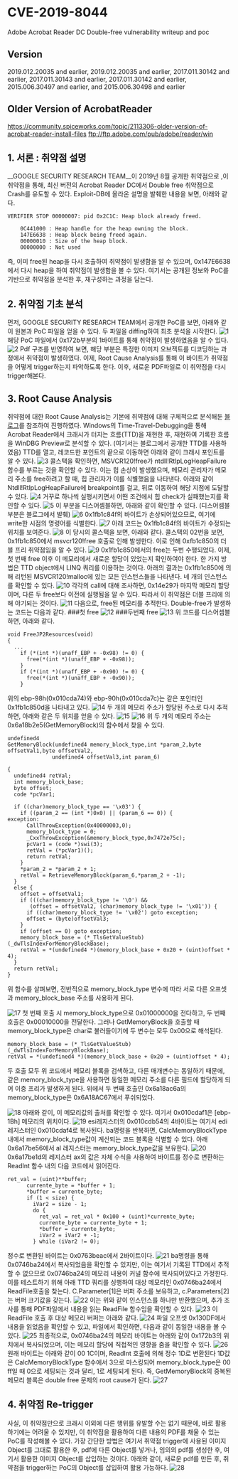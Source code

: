 # CVE-2019-8044
Adobe Acrobat Reader DC Double-free vulnerability writeup and poc 

## Version
2019.012.20035 and earlier, 2019.012.20035 and earlier, 2017.011.30142 and earlier, 2017.011.30143 and earlier, 2017.011.30142 and earlier, 2015.006.30497 and earlier, and 2015.006.30498 and earlier

## Older Version of AcrobatReader
https://community.spiceworks.com/topic/2113306-older-version-of-acrobat-reader-install-files ftp://ftp.adobe.com/pub/adobe/reader/win


## 1. 서론 : 취약점 설명
__GOOGLE SECURITY RESEARCH TEAM__이 2019년 8월 공개한 취약점으로 ,이 취약점을 통해, 최신 버전의 Acrobat Reader DC에서 Double free 취약점으로 Crash를 유도할 수 있다. Exploit-DB에 올라온 설명을 발췌한 내용을 보면, 아래와 같다. 

```
VERIFIER STOP 00000007: pid 0x2C1C: Heap block already freed. 

	0C441000 : Heap handle for the heap owning the block.
	147E6638 : Heap block being freed again.
	00000010 : Size of the heap block.
	00000000 : Not used

```

즉, 이미 free된 heap을 다시 호출하여 취약점이 발생함을 알 수 있으며, 0x147E6638에서 다시 heap을 하여 취약점이 발생함을 볼 수 있다. 여기서는 공개된 정보와 PoC를 기반으로 취약점을 분석한 후, 재구성하는 과정을 담는다.

## 2. 취약점 기초 분석
먼저, GOOGLE SECURITY RESEARCH TEAM에서 공개한 PoC를 보면, 아래와 같이 원본과 PoC 파일을 얻을 수 있다. 두 파일을 diffing하여 최초 분석을 시작한다. 
![1](https://github.com/develacker/dayone/blob/master/windows/PDF_Reader/CVE-2019-8044/images/1.png?raw=true)
해당 PoC 파일에서 0x172b부분의 1바이트를 통해 취약점이 발생하였음을 알 수 있다. 
![2](https://github.com/develacker/dayone/blob/master/windows/PDF_Reader/CVE-2019-8044/images/2.png?raw=true)
Pdf 구조를 반영하여 보면, 해당 부분은 특정한 이미지 오브젝트를 디코딩하는 과정에서 취약점이 발생하였다. 이제, Root Cause Analysis를 통해 이 바이트가 취약점을 어떻게 trigger하는지 파악하도록 한다. 이후, 새로운 PDF파일로 이 취약점을 다시 trigger해본다. 

## 3. Root Cause Analysis

취약점에 대한 Root Cause Analysis는 기본에 취약점에 대해 구체적으로 분석해둔 [블로그](https://darungrim.com/research/2019-10-10-vulnerability-root-cause-analysis-with-time-travel-debugging.html)를 참조하여 진행하였다. Windows의 Time-Travel-Debugging을 통해 Acrobat Reader에서 크래시가 터지는 흐름(TTD)을 재현한 후, 재현하여 기록한 흐름을 WinDBG Preview로 분석할 수 있다. (여기서는 블로그에서 공개한 TTD를 사용하였음)
TTD를 열고, 레코드한 포인트의 끝으로 이동하면 아래와 같이 크래시 포인트를 알 수 있다.
![3](https://github.com/develacker/dayone/blob/master/windows/PDF_Reader/CVE-2019-8044/images/3.png?raw=true)
콜스택을 확인하면, MSVCR120!free가 ntdll!RtlpLogHeapFailure 함수를 부르는 것을 확인할 수 있다. 이는 힙 손상이 발생했으며, 메모리 관리자가 메모리 주소를 free하려고 할 때, 힙 관리자가 이를 식별했음을 나타낸다. 아래와 같이 Ntdll!RtlpLogHeapFailure에 breakpoint를 걸고, 뒤로 이동하여 해당 지점에 도달할 수 있다. 
![4](https://github.com/develacker/dayone/blob/master/windows/PDF_Reader/CVE-2019-8044/images/4.png?raw=true)
거꾸로 하나씩 실행시키면서 어떤 조건에서 힙 check가 실패했는지를 확인할 수 있다.
![5](https://github.com/develacker/dayone/blob/master/windows/PDF_Reader/CVE-2019-8044/images/5.png?raw=true)
이 부분을 디스어셈블하면, 아래와 같이 확인할 수 있다. (디스어셈블 부분은 블로그에서 발췌)
![6](https://github.com/develacker/dayone/blob/master/windows/PDF_Reader/CVE-2019-8044/images/6.png?raw=true)
0x1fb1c84f의 바이트가 손상되어있으므로, 여기에 write한 시점의 명령어를 식별한다. 
![7](https://github.com/develacker/dayone/blob/master/windows/PDF_Reader/CVE-2019-8044/images/7.png?raw=true)
아래 코드는 0x1fb1c84f의 바이트가 수정되는 위치를 보여준다.
![8](https://github.com/develacker/dayone/blob/master/windows/PDF_Reader/CVE-2019-8044/images/8.png?raw=true)
이 당시의 콜스택을 보면, 아래와 같다. 콜스택의 02번을 보면, 0x1fb1c850에서 msvcr120!free 호출로 인해 발생한다. 이로 인해 0xfb1c850의 더블 프리 취약점임을 알 수 있다. 
![9](https://github.com/develacker/dayone/blob/master/windows/PDF_Reader/CVE-2019-8044/images/9.png?raw=true)
0x1fb1c850에서의 free는 두번 수행되었다. 이제, 첫 번째 free 이후 이 메모리에서 새로운 할당이 있었는지 확인하여야 한다. 한 가지 방법은 TTD object에서 LINQ 쿼리를 이용하는 것이다. 
아래의 결과는 0x1fb1c850에 의해 리턴된 MSVCR120!malloc에 있는 모든 인스턴스들을 나타낸다. 네 개의 인스턴스를 확인할 수 있다. 
![10](https://github.com/develacker/dayone/blob/master/windows/PDF_Reader/CVE-2019-8044/images/10.png?raw=true)
각각의 call에 대해 조사하면, 0x14e29가 마지막 메모리 할당이며, 다른 두 free보다 이전에 실행됨을 알 수 있다. 따라서 이 취약점은 더블 프리에 의해 야기되는 것이다. 
![11](https://github.com/develacker/dayone/blob/master/windows/PDF_Reader/CVE-2019-8044/images/11.png?raw=true)
다음으로, free된 메모리를 추적한다. Double-free가 발생하는 코드는 다음과 같다.
###첫 free
![12](https://github.com/develacker/dayone/blob/master/windows/PDF_Reader/CVE-2019-8044/images/12.png?raw=true)
###두번째 free
![13](https://github.com/develacker/dayone/blob/master/windows/PDF_Reader/CVE-2019-8044/images/13.png?raw=true)
위 코드를 디스어셈블하면, 아래와 같다.
```
void FreeJP2Resources(void)
{
  ...
    if (*(int *)(unaff_EBP + -0x98) != 0) {
      free(*(int *)(unaff_EBP + -0x98));
    }
    if (*(int *)(unaff_EBP + -0x90) != 0) {
      free(*(int *)(unaff_EBP + -0x90));
    }

```
위의 ebp-98h(0x010cda74)와 ebp-90h(0x010cda7c)는 같은 포인터인 0x1fb1c850d을 나타내고 있다. 
![14](https://github.com/develacker/dayone/blob/master/windows/PDF_Reader/CVE-2019-8044/images/14.png?raw=true)
두 개의 메모리 주소가 할당된 주소로 다시 추적하면, 아래와 같은 두 위치를 얻을 수 있다. 
![15](https://github.com/develacker/dayone/blob/master/windows/PDF_Reader/CVE-2019-8044/images/15.png?raw=true)
![16](https://github.com/develacker/dayone/blob/master/windows/PDF_Reader/CVE-2019-8044/images/16.png?raw=true)
위 두 개의 메모리 주소는 0x6a18b2e5(GetMemoryBlock)의 함수에서 찾을 수 있다. 
```
undefined4
GetMemoryBlock(undefined4 memory_block_type,int *param_2,byte offsetVal1,byte offsetVal2,
              undefined4 offsetVal3,int param_6)
 
{
  undefined4 retVal;
  int memory_block_base;
  byte offset;
  code *pcVar1;
  
  if ((char)memory_block_type == '\x03') {
    if ((param_2 == (int *)0x0) || (param_6 == 0)) {
exception:
      CallThrowException(0x40000003,0);
      memory_block_type = 0;
      _CxxThrowException(&memory_block_type,0x7472e75c);
      pcVar1 = (code *)swi(3);
      retVal = (*pcVar1)();
      return retVal;
    }
    *param_2 = *param_2 + 1;
    retVal = RetrieveMemoryBlock(param_6,*param_2 + -1);
  }
  else {
    offset = offsetVal1;
    if (((char)memory_block_type != '\0') &&
       (offset = offsetVal2, (char)memory_block_type != '\x01')) {
      if ((char)memory_block_type != '\x02') goto exception;
      offset = (byte)offsetVal3;
    }
    if (offset == 0) goto exception;
    memory_block_base = (*_TlsGetValueStub)(_dwTlsIndexForMemoryBlockBase);
    retVal = *(undefined4 *)(memory_block_base + 0x20 + (uint)offset * 4);
  }
  return retVal;
}

```
위 함수를 살펴보면, 전반적으로 memory_block_type 변수에 따라 서로 다른 오프셋과 memory_block_base 주소를 사용하게 된다. 

![17](https://github.com/develacker/dayone/blob/master/windows/PDF_Reader/CVE-2019-8044/images/17.png?raw=true)
첫 번째 호출 시 memory_block_type으로 0x01000000을 전다하고, 두 번째 호출은 0x00010000을 전달한다. 그러나 GetMemoryBlock을 호출할 때 memory_block_type은 char로 불러들이기에 두 변수는 모두 0x00으로 해석된다.
```
memory_block_base = (*_TlsGetValueStub)(_dwTlsIndexForMemoryBlockBase);
retVal = *(undefined4 *)(memory_block_base + 0x20 + (uint)offset * 4);
```

두 호출 모두 위 코드에서 메모리 블록을 검색하고, 다른 매개변수는 동일하기 때문에, 같은 memory_block_type을 사용하면 동일한 메모리 주소를 다른 필드에 할당하게 되어 이중 프리가 발생하게 된다. 
위에서 두 번째 호출인 0x6a18ac6a의 memory_block_type은 0x6A18AC67에서 푸쉬되었다. 

![18](https://github.com/develacker/dayone/blob/master/windows/PDF_Reader/CVE-2019-8044/images/18.png?raw=true)
아래와 같이, 이 메모리값의 출처를 확인할 수 있다. 여기서 0x010cdaf1은 [ebp-1Bh] 메모리의 위치이다.
![19](https://github.com/develacker/dayone/blob/master/windows/PDF_Reader/CVE-2019-8044/images/19.png?raw=true)
esi레지스터의 0x010cdb54의 4바이트는 여기서 edi레지스터인 0x010cdaf4로 복사된다. ba명령을 반복하면, CalcMemoryBlockType 내에서 memory_block_type값이 계산되는 코드 블록을 식별할 수 있다. 아래 0x6a17be56에서 al 레지스터는 memory_block_type값을 보유한다.
![20](https://github.com/develacker/dayone/blob/master/windows/PDF_Reader/CVE-2019-8044/images/20.png?raw=true)
0x6a17be1d의 레지스터 ax의 값은 자체 수식을 사용하여 바이트를 정수로 변환하는 ReadInt 함수 내의 다음 코드에서 읽어진다. 
```
ret_val = (uint)**buffer;
      currente_byte = *buffer + 1;
      *buffer = currente_byte;
      if (1 < size) {
        iVar2 = size - 1;
        do {
          ret_val = ret_val * 0x100 + (uint)*currente_byte;
          currente_byte = currente_byte + 1;
          *buffer = currente_byte;
          iVar2 = iVar2 + -1;
        } while (iVar2 != 0);
```
정수로 변환된 바이트는 0x0763beac에서 2바이트이다.
![21](https://github.com/develacker/dayone/blob/master/windows/PDF_Reader/CVE-2019-8044/images/21.png?raw=true)
ba명령을 통해 0x0746ba24에서 복사되었음을 확인할 수 있지만, 이는 여기서 기록된 TTD에서 추적할 수 없으므로 0x0746ba24의 메모리 내용이 커널 함수에 복사되어있다고 가정한다. 이를 테스트하기 위해 아래 TTD 쿼리를 싱행하여 대상 메모리인 0x0746ba24에서 ReadFile호출을 찾는다. C.Parameter[1]은 버퍼 주소를 보유하고, c.Parameters[2]는 버퍼 크기값을 갖는다.
![22](https://github.com/develacker/dayone/blob/master/windows/PDF_Reader/CVE-2019-8044/images/22.png?raw=true)
이는 위와 같이 인스턴스를 하나만 반환했으며, 추가 조사를 통해 PDF파일에서 내용을 읽는 ReadFile 함수임을 확인할 수 있다.
![23](https://github.com/develacker/dayone/blob/master/windows/PDF_Reader/CVE-2019-8044/images/23.png?raw=true)
이 ReadFile 호출 후 대상 메모리 버퍼는 아래와 같다.
![24](https://github.com/develacker/dayone/blob/master/windows/PDF_Reader/CVE-2019-8044/images/24.png?raw=true)
파일 오프셋 0x130DF에서 내용을 읽었음을 확인할 수 있고, 파일에서 확인하면, 다음과 같이 동일한 내용을 볼 수 있다.
![25](https://github.com/develacker/dayone/blob/master/windows/PDF_Reader/CVE-2019-8044/images/25.png?raw=true)
최종적으로, 0x0746ba24의 메모리 바이트는 아래와 같이 0x172b3의 위치에서 복사되었으며, 이는 메모리 할당에 직접적인 영향을 줌을 확인할 수 있다.
![26](https://github.com/develacker/dayone/blob/master/windows/PDF_Reader/CVE-2019-8044/images/26.png?raw=true)
원래 바이트는 아래와 같이 00 1C이며, ReadInt 호출에 의해 정수 1D로 변환된다 1D값은 CalcMemoryBlockType 함수에서 3으로 마스킹되어 memory_block_type은 00 ff일 때 0으로 세팅되는 것과 달리, 1로 세팅되게 된다. 즉, GetMemoryBlock의 중복된 메모리 블록은 double free 문제의 root cause가 된다. 
![27](https://github.com/develacker/dayone/blob/master/windows/PDF_Reader/CVE-2019-8044/images/27.png?raw=true)

## 4. 취약점 Re-trigger
사실, 이 취약점만으로 크래시 이외에 다른 행위를 유발할 수는 없기 때문에, 바로 활용하기에는 어려울 수 있지만, 이 취약점을 활용하여 다른 내용의 PDF를 채울 수 있는 PoC를 작성해볼 수 있다. 가장 간단한 방법은 여기서 취약점 trigger에 사용된 이미지 Object를 그대로 활용한 후, pdf에 다른 Object를 넣거나, 임의의 pdf를 생성한 후, 여기서 활용한 이미지 Object를 삽입하는 것이다. 아래와 같이, 새로운 pdf를 만든 후, 취약점을 trigger하는 PoC의 Object를 삽입하여 활용 가능하다. 
![28](https://github.com/develacker/dayone/blob/master/windows/PDF_Reader/CVE-2019-8044/images/28.png?raw=true)
